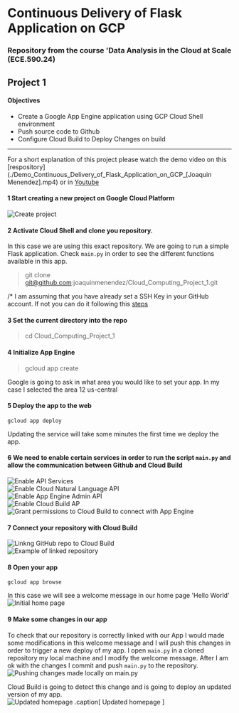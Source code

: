 # Continuous Delivery of Flask Application on GCP
### Repository from the course 'Data Analysis in the Cloud at Scale (ECE.590.24)

## Project 1
#### Objectives

- Create a Google App Engine application using GCP Cloud Shell environment
- Push source code to Github
- Configure Cloud Build to Deploy Changes on build

---

For a short explanation of this project please watch the demo video on this [respository](./Demo_Continuous_Delivery_of_Flask_Application_on_GCP_[Joaquin Menendez].mp4) or in [Youtube](https://youtu.be/8gUEr2N6Flg)

#### 1 Start creating a new project on Google Cloud Platform <br> 
![Create project](/Images/Slide1.JPG)

#### 2  Activate Cloud Shell and clone you repository.<br>
In this case we are using this exact repository. 
We are going to run a simple Flask application. Check `main.py` in order to see the different functions available in this app.<br>
> git clone git@github.com:joaquinmenendez/Cloud_Computing_Project_1.git

/* I am assuming that you have already set a SSH Key in your GitHub account. If not you can do it following this [steps](https://docs.cloudera.com/documentation/director/latest/topics/director_gcp_config_tools.html) 

#### 3 Set the current directory into the repo
> cd Cloud_Computing_Project_1

#### 4 Initialize App Engine
> gcloud app create

Google is going to ask in what area you would like to set your app. In my case I selected the area 12 us-central <br>

#### 5 Deploy the app to the web
`gcloud app deploy`

Updating the service will take some minutes the first time we deploy the app. <br>

#### 6 We need to enable certain services in order to run the script `main.py` and allow the communication between Github and Cloud Build

![Enable API Services](/Images/Slide2.JPG 'Enable API Services')<br>
![Enable Cloud Natural Language API](/Images/Slide3.JPG 'Enable Cloud Natural Language API')<br>
![Enable App Engine Admin API](/Images/Slide5.JPG 'Enable App Engine Admin API')<br>
![Enable Cloud Build AP](/Images/Slide4.JPG 'Enable Cloud Build AP')<br>
![Grant permissions to Cloud Build to connect with App Engine](/Images/Slide6.JPG 'Grant permissions to Cloud Build to connect with App Engine')<br>

#### 7 Connect your repository with Cloud Build
![Linkng GitHub repo to Cloud Build](/Images/Slide7.JPG 'Linkng GitHub repo to Cloud Build')<br>
![Example of linked repository](/Images/Slide8.JPG 'Example of linked repository')<br>

#### 8 Open your app
`gcloud app browse`

In this case we will see a welcome message in our home page 'Hello World' <br>
![Initial home page](/Images/Slide9.JPG)

#### 9 Make some changes in our app

To check that our repository is correctly linked with our App I would made some modifications in this welcome message and I will push this changes in order to trigger a new deploy of my app.
I open `main.py` in a cloned repository my local machine and I modify the welcome message. After I am ok with the changes I commit and push `main.py` to the repository. <br>
![Pushing changes made locally on main.py](/Images/Slide10.JPG "Pushing changes made locally on main.py")

Cloud Build is going to detect this change and is going to deploy an updated version of my app. <br>
![Updated homepage](/Images/Slide11.JPG "Updated homepage")
.caption[
Updated homepage
]
